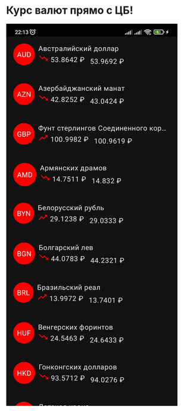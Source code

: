 # Курс валют прямо с ЦБ!
![Скриншот](https://github.com/xISRAPILx/CBRCurrency/blob/master/images/screenshot.png?raw=true)
